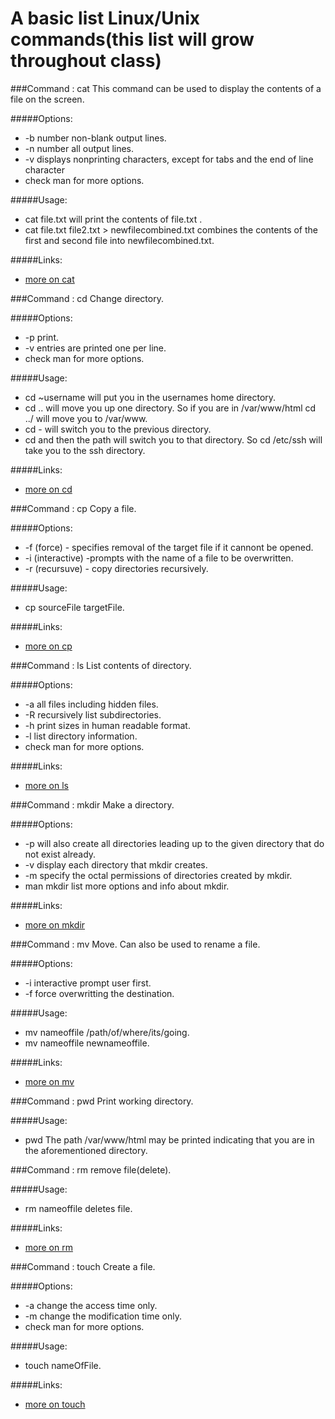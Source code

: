 A basic list Linux/Unix commands(this list will grow throughout class)
====

###Command : cat
 This command can be used to display the contents of a file on the screen.

#####Options:
* -b number non-blank output lines.
* -n number all output lines.
* -v displays nonprinting characters, except for tabs and the end of line character
* check man for more options.

#####Usage:

* cat file.txt will print the contents of file.txt .
* cat file.txt file2.txt > newfilecombined.txt combines the contents of the first and second file into newfilecombined.txt.

#####Links:
* [more on cat](https://en.wikipedia.org/wiki/Cat_%28Unix%29)

###Command : cd
Change directory.

#####Options:
* -p print.
* -v entries are printed one per line.
* check man for more options.

#####Usage:
* cd ~username will put you in the usernames home directory.
* cd .. will move you up one directory. So if you are in /var/www/html cd ../ will move you to /var/www.
* cd - will switch you to the previous directory.
* cd and then the path will switch you to that directory. So cd /etc/ssh will take you to the ssh directory.

#####Links:
* [more on cd](https://kb.iu.edu/d/afsk#cd)

###Command : cp
Copy a file.  

#####Options:
* -f (force) - specifies removal of the target file if it cannont be opened.
* -i (interactive) -prompts with the name of a file to be overwritten.
* -r (recursuve) - copy directories recursively.

#####Usage:
* cp sourceFile targetFile.
 
#####Links:
* [more on cp](http://www.tecmint.com/15-basic-ls-command-examples-in-linux/)


###Command : ls
List contents of directory.

#####Options:
* -a all files including hidden files.
* -R recursively list subdirectories.
* -h print sizes in human readable format.
* -l list directory information. 
* check man for more options.

#####Links:
* [more on ls](http://www.tecmint.com/15-basic-ls-command-examples-in-linux/)

###Command : mkdir
Make a directory.

#####Options:
* -p will also create all directories leading up to the given directory that do not exist already.
* -v display each directory that mkdir creates.
* -m specify the octal permissions of directories created by mkdir.
* man mkdir list more options and info about mkdir.

#####Links:
* [more on mkdir](http://www.basicconfig.com/linux/mkdir)

###Command : mv
Move. Can also be used to rename a file.

#####Options:
* -i interactive prompt user first.
* -f force overwritting the destination.

#####Usage:
* mv nameoffile /path/of/where/its/going.
* mv nameoffile newnameoffile.

#####Links:
* [more on mv](http://www.ee.surrey.ac.uk/Teaching/Unix/unix2.html)

###Command : pwd
Print working directory.

#####Usage:
* pwd   The path /var/www/html may be printed indicating that you are in the aforementioned directory.

###Command : rm
remove file(delete).

#####Usage:
* rm nameoffile deletes file.

#####Links:
* [more on rm](http://www.ee.surrey.ac.uk/Teaching/Unix/unix2.html)

###Command : touch
Create a file.

#####Options:
* -a change the access time only.
* -m change the modification time only.
* check man for more options.

#####Usage:
* touch nameOfFile.

#####Links:
* [more on touch](http://www.linfo.org/touch.html)




